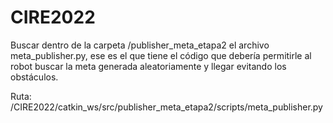 # CIRE2022

Buscar dentro de la carpeta /publisher_meta_etapa2 el archivo meta_publisher.py, ese es el que tiene el código que debería permitirle al robot buscar la meta generada aleatoriamente y llegar evitando los obstáculos.

Ruta: /CIRE2022/catkin_ws/src/publisher_meta_etapa2/scripts/meta_publisher.py
